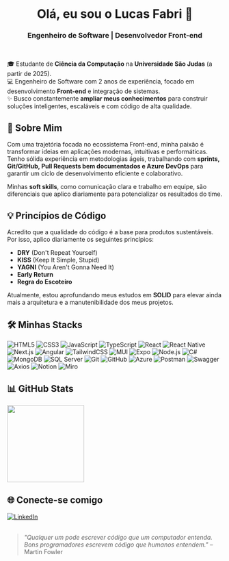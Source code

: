<h1 align="center">Olá, eu sou o Lucas Fabri 👋</h1>
<h3 align="center">Engenheiro de Software | Desenvolvedor Front-end</h3>

<br>

🎓 Estudante de **Ciência da Computação** na **Universidade São Judas** (a partir de 2025).  
💻 Engenheiro de Software com 2 anos de experiência, focado em desenvolvimento **Front-end** e integração de sistemas.  
✨ Busco constantemente **ampliar meus conhecimentos** para construir soluções inteligentes, escaláveis e com código de alta qualidade.

## 🚀 Sobre Mim

Com uma trajetória focada no ecossistema Front-end, minha paixão é transformar ideias em aplicações modernas, intuitivas e performáticas. Tenho sólida experiência em metodologias ágeis, trabalhando com **sprints, Git/GitHub, Pull Requests bem documentados e Azure DevOps** para garantir um ciclo de desenvolvimento eficiente e colaborativo.

Minhas **soft skills**, como comunicação clara e trabalho em equipe, são diferenciais que aplico diariamente para potencializar os resultados do time.

## 💡 Princípios de Código

Acredito que a qualidade do código é a base para produtos sustentáveis. Por isso, aplico diariamente os seguintes princípios:
- **DRY** (Don't Repeat Yourself)
- **KISS** (Keep It Simple, Stupid)
- **YAGNI** (You Aren't Gonna Need It)
- **Early Return**
- **Regra do Escoteiro**

Atualmente, estou aprofundando meus estudos em **SOLID** para elevar ainda mais a arquitetura e a manutenibilidade dos meus projetos.

## 🛠️ Minhas Stacks

<section>
  <img src="https://img.shields.io/badge/-HTML5-E34F26?logo=html5&logoColor=fff&style=for-the-badge" alt="HTML5">
  <img src="https://img.shields.io/badge/-CSS3-1572B6?logo=css3&logoColor=fff&style=for-the-badge" alt="CSS3">
  <img src="https://img.shields.io/badge/-JavaScript-F7DF1E?logo=javascript&logoColor=000&style=for-the-badge" alt="JavaScript">
  <img src="https://img.shields.io/badge/-TypeScript-3178C6?logo=typescript&logoColor=fff&style=for-the-badge" alt="TypeScript">
  <img src="https://img.shields.io/badge/-React-61DAFB?logo=react&logoColor=000&style=for-the-badge" alt="React">
  <img src="https://img.shields.io/badge/-React%20Native-61DAFB?logo=react&logoColor=000&style=for-the-badge" alt="React Native">
  <img src="https://img.shields.io/badge/-Next.js-000?logo=next.js&style=for-the-badge" alt="Next.js">
  <img src="https://img.shields.io/badge/-Angular-DD0031?logo=angular&logoColor=fff&style=for-the-badge" alt="Angular">
  <img src="https://img.shields.io/badge/-TailwindCSS-38B2AC?logo=tailwindcss&logoColor=fff&style=for-the-badge" alt="TailwindCSS">
  <img src="https://img.shields.io/badge/-MUI-007FFF?logo=mui&logoColor=fff&style=for-the-badge" alt="MUI">
  <img src="https://img.shields.io/badge/-Expo-000?logo=expo&logoColor=fff&style=for-the-badge" alt="Expo">
  <img src="https://img.shields.io/badge/-Node.js-339933?logo=node.js&logoColor=fff&style=for-the-badge" alt="Node.js">
  <img src="https://img.shields.io/badge/-C%23-239120?logo=c-sharp&logoColor=fff&style=for-the-badge" alt="C#">
  <img src="https://img.shields.io/badge/-MongoDB-47A248?logo=mongodb&logoColor=fff&style=for-the-badge" alt="MongoDB">
  <img src="https://img.shields.io/badge/-SQL%20Server-CC2927?logo=microsoftsqlserver&logoColor=fff&style=for-the-badge" alt="SQL Server">
  <img src="https://img.shields.io/badge/-Git-F05032?logo=git&logoColor=fff&style=for-the-badge" alt="Git">
  <img src="https://img.shields.io/badge/-GitHub-181717?logo=github&logoColor=fff&style=for-the-badge" alt="GitHub">
  <img src="https://img.shields.io/badge/-Microsoft%20Azure-0078D4?logo=microsoftazure&logoColor=fff&style=for-the-badge" alt="Azure">
  <img src="https://img.shields.io/badge/-Postman-FF6C37?logo=postman&logoColor=fff&style=for-the-badge" alt="Postman">
  <img src="https://img.shields.io/badge/-Swagger-85EA2D?logo=swagger&logoColor=000&style=for-the-badge" alt="Swagger">
  <img src="https://img.shields.io/badge/-Axios-5A29E4?logo=axios&logoColor=fff&style=for-the-badge" alt="Axios">
  <img src="https://img.shields.io/badge/-Notion-000?logo=notion&logoColor=fff&style=for-the-badge" alt="Notion">
  <img src="https://img.shields.io/badge/-Miro-F7C922?logo=miro&logoColor=000&style=for-the-badge" alt="Miro">
</section>

## 📊 GitHub Stats

<section>
  <a href="https://github.com/Cunhaww-dev">
    <img height="180em" src="https://github-readme-stats.vercel.app/api/top-langs/?username=Cunhaww-dev&layout=compact&langs_count=7&theme=tokyonight"/>
  </a>
</section>


## 🌐 Conecte-se comigo

<section align="left">
  <a href="https://www.linkedin.com/in/lucas-da-cunha-fabri-b34ab4312/" target="_blank">
    <img src="https://img.shields.io/badge/-LinkedIn-0A66C2?logo=linkedin&logoColor=fff&style=for-the-badge" alt="LinkedIn">
  </a>
</section>

<br>

> _"Qualquer um pode escrever código que um computador entenda. Bons programadores escrevem código que humanos entendem."_ – Martin Fowler
